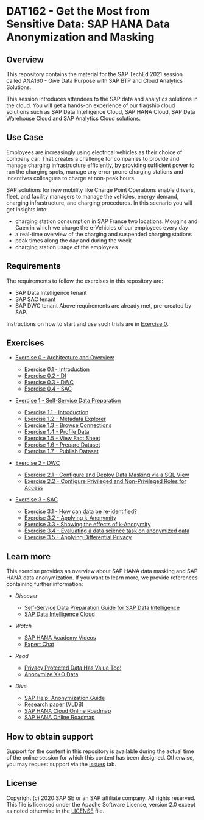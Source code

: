 # DAT162 - Get the Most from Sensitive Data: SAP HANA Data Anonymization and Masking

<!-- [![REUSE status](https://api.reuse.software/badge/github.com/SAP-samples/teched2021-ANA160)](https://api.reuse.software/info/github.com/SAP-samples/teched2021-ANA160/) -->
<!-- 
## Description

TBA -->

## Overview

This repository contains the material for the SAP TechEd 2021 session called ANA160 - Give Data Purpose with SAP BTP and Cloud Analytics Solutions.

This session introduces attendees to the SAP data and analytics solutions in the cloud. You will get a hands-on experience of our flagship cloud solutions such as SAP Data Intelligence Cloud, SAP HANA Cloud, SAP Data Warehouse Cloud and SAP Analytics Cloud solutions.


## Use Case

Employees are increasingly using electrical vehicles as their choice of company car. That creates a challenge for companies to provide and manage charging infrastructure efficiently, by providing sufficient power to run the charging spots, manage any error-prone charging stations and incentives colleagues to charge at non-peak hours.


SAP solutions for new mobility like Charge Point Operations enable drivers, fleet, and facility managers to manage the vehicles, energy demand, charging infrastructure, and charging procedures. In this scenario you will get insights into:
- charging station consumption in SAP France two locations. Mougins and Caen in which we charge the e-Vehicles of our employees every day
- a real-time overview of the charging and suspended charging stations
- peak times along the day and during the week
- charging station usage of the employees

## Requirements

The requirements to follow the exercises in this repository are:
- SAP Data Intelligence tenant
- SAP SAC tenant
- SAP DWC tenant
Above requirements are already met, pre-created by SAP.

Instructions on how to start and use such trials are in [Exercise 0](exercises/ex0/).

## Exercises


- [Exercise 0 - Architecture and Overview](exercises/ex0/)
    - [Exercise 0.1 - Introduction](exercises/ex0#exercise-01---creating-a-sap-cloud-platform-trial-account)
    - [Exercise 0.2 - DI](exercises/ex0#exercise-01---creating-a-sap-cloud-platform-trial-account)
    - [Exercise 0.3 - DWC](exercises/ex0#exercise-02---creating-a-sap-hana-cloud-trial-instance)
    - [Exercise 0.4 - SAC](exercises/ex0#exercise-03---creating-the-required-users)
 
- [Exercise 1 - Self-Service Data Preparation](exercises/ex1/)
    - [Exercise 1.1 - Introduction](exercises/ex1#exercise-11---introduction)
    - [Exercise 1.2 - Metadata Explorer](exercises/ex1#exercise-12---metadata-explorer)
    - [Exercise 1.3 - Browse Connections](exercises/ex1#exercise-13---browse-connections)
    - [Exercise 1.4 - Profile Data](exercises/ex1#exercise-14---profile-data)
    - [Exercise 1.5 - View Fact Sheet](exercises/ex1#exercise-15---view-fact-sheet)
    - [Exercise 1.6 - Prepare Dataset](exercises/ex1#exercise-16---prepare-dataset)
    - [Exercise 1.7 - Publish Dataset](exercises/ex1#exercise-17---publish-dataset)
- [Exercise 2 - DWC](exercises/ex2/)
    - [Exercise 2.1 - Configure and Deploy Data Masking via a SQL View](exercises/ex2#exercise-21---configure-and-deploy-data-masking-via-a-sql-view)
    - [Exercise 2.2 - Configure Privileged and Non-Privileged Roles for Access](exercises/ex2#exercise-22---configure-privileged-and-non-privileged-roles-for-access)
- [Exercise 3 - SAC](exercises/ex3/)
    - [Exercise 3.1 - How can data be re-identified?](exercises/ex3/README.md#exercise-31---how-can-data-be-re-identified)
    - [Exercise 3.2 - Applying k-Anonymity](exercises/ex3/README.md#exercise-32---applying-k-anonymity)
    - [Exercise 3.3 - Showing the effects of k-Anonymity](exercises/ex3/README.md#exercise-33---showing-the-effects-of-k-anonymity)
    - [Exercise 3.4 - Evaluating a data science task on anonymized data](exercises/ex3/README.md#exercise-34---evaluating-a-data-science-task-on-anonymized-data)
    - [Exercise 3.5 - Applying Differential Privacy](exercises/ex3/README.md#exercise-35---applying-differential-privacy)


## Learn more

This exercise provides an overview about SAP HANA data masking and SAP HANA data anonymization. If you want to learn more, we provide references containing further information:

- *Discover*
    - [Self-Service Data Preparation Guide for SAP Data Intelligence](https://help.sap.com/viewer/305fdeeaf7e84ff38cfeff576184472c/Cloud/en-US)
    - [SAP Data Intelligence Cloud](https://help.sap.com/viewer/product/SAP_DATA_INTELLIGENCE/Cloud/en-US)

- *Watch*
    - [SAP HANA Academy Videos](https://www.youtube.com/watch?v=_iNJJw7AnrY)
    - [Expert Chat](https://www.youtube.com/watch?v=rePev1MfFdw)
- *Read*
    - [Privacy Protected Data Has Value Too!](https://blogs.sap.com/2019/07/10/privacy-protected-data-has-value-too-part-1-of-2/)
    - [Anonymize X+O Data](https://blogs.sap.com/2019/04/02/get-the-most-out-of-experiential-x-and-operational-o-data-with-sap-hana-real-time-data-anonymization/)
- *Dive*
    - [SAP Help: Anonymization Guide](https://help.sap.com/viewer/2f789e82e97d4f4e9416547abfbd012e/2020_03_QRC/en-US)
    - [Research paper (VLDB)](https://www.vldb.org/pvldb/vol12/p1998-kessler.pdf)
    - [SAP HANA Cloud Online Roadmap](https://roadmaps.sap.com/index.html#/board?categoryItems=73554900100800002881)
    - [SAP HANA Online Roadmap](https://roadmaps.sap.com/index.html#/board?categoryItems=01200314690800001945)

## How to obtain support

Support for the content in this repository is available during the actual time of the online session for which this content has been designed. Otherwise, you may request support via the [Issues](../../issues) tab.

## License
Copyright (c) 2020 SAP SE or an SAP affiliate company. All rights reserved. This file is licensed under the Apache Software License, version 2.0 except as noted otherwise in the [LICENSE](LICENSES/Apache-2.0.txt) file.